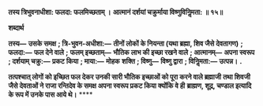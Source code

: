 **तस्य त्रिभुवनाधीशा: फलदा: फलमिच्छताम् ।** **आत्मानं दर्शयां चक्रुर्माया विष्णुविनिॢमता: ॥ १५॥** 

**शब्दार्थ** 

**तस्य—** **उसके समक्ष** **; त्रि-भुवन-अधीशा:—** **तीनों लोकों के नियन्ता (यथा ब्रह्मा, शिव जैसे देवतागण)** **; फलदा:—** **फल देने वाले** **;** **फलम् इच्छताम्—** **भौतिक लाभ की इच्छा रखने वाले** **; आत्मानम्—** **अपना स्वरूप** **; दर्शयाम् चक्रु:—** **प्रकट किया** **; माया:—** **मोहक** **शक्ति** **; विष्णु—** **विष्णु द्वारा** **; विनिॢमता:—** **उत्पन्न।** **.** 

**तत्पश्चात् लोगों को इच्छित फल देकर उनकी सारी भौतिक इच्छाओं को पूरा करने वाले ब्रह्माजी** **तथा शिवजी जैसे देवताओं ने राजा रन्तिदेव के समक्ष अपना स्वरूप प्रकट किया क्योंकि वे ही** **ब्राह्मण, शूद्र, चण्डाल इत्यादि के रूप में उनके पास आये थे।** **** 